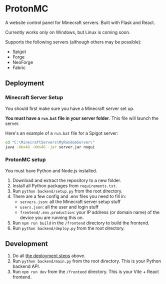 
# ProtonMC

A website control panel for Minecraft servers.
Built with Flask and React.

Currently works only on Windows, but Linux is coming soon.

Supports the following servers (although others may be possible):
- Spigot
- Forge
- NeoForge
- Fabric

## Deployment


### Minecraft Server Setup

You should first make sure you have a Minecraft server set up.

**You must have a `run.bat` file in your server folder**. This file will launch the server.

Here's an example of a `run.bat` file for a Spigot server:
```bat
cd "C:\MinecraftServers\MyRandomServer\"
java -Xmx4G -Xms4G -jar server.jar nogui
```

### ProtonMC setup

You must have Python and Node.js installed.

1. Download and extract the repository to a new folder.
2. Install all Python packages from `requirements.txt`.
3. Run `python backend/setup.py` from the root directory.
4. There are a few config and .env files you need to fill in:
    - `servers.json`: all the Minecraft server setup stuff
    - `users.json`: all the user and login stuff
    - `frontend/.env.production`: your IP address (or domain name) of the device you are running this on.
5. Run `npm run build` in the `/frontend` directory to build the frontend.
6. Run `python backend/deploy.py` from the root directory.


## Development

1. Do all [the deployment steps](#deployment) above.
2. Run `python backend/main.py` from the root directory. This is your Python backend API.
3. Run `npm run dev` from the `/frontend` directory. This is your Vite + React frontend.
